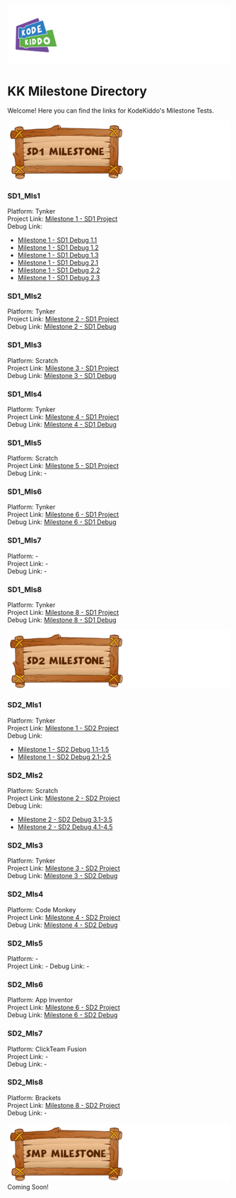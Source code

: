 ![alt text](assets/KK_logo.png "Logo Title Text 1")

# KK Milestone Directory
Welcome! Here you can find the links for KodeKiddo's Milestone Tests.

![alt text](assets/sd1_header.png "Logo Title Text 1")
### SD1_Mls1
Platform: Tynker  
Project Link: [Milestone 1 - SD1 Project](https://www.tynker.com/ide/?p=5c779aa1b7ccdd33e3406fca)  
Debug Link: 
* [Milestone 1 - SD1 Debug 1.1](https://www.tynker.com/ide/?p=5c779858cebfbd386161e4ff)
* [Milestone 1 - SD1 Debug 1.2](https://www.tynker.com/ide/?p=59dbc1445ae0292c378b45d1)
* [Milestone 1 - SD1 Debug 1.3](https://www.tynker.com/ide/?p=5c70a10fcebfbd219817ce1a)
* [Milestone 1 - SD1 Debug 2.1](https://www.tynker.com/ide/?p=5c7799a970b002224f45e174) 
* [Milestone 1 - SD1 Debug 2.2](https://www.tynker.com/ide/?p=5c7799f5f22e091122788793) 
* [Milestone 1 - SD1 Debug 2.3](https://www.tynker.com/ide/?p=59dbce6c949b561c1d8b459f)

### SD1_Mls2
Platform: Tynker  
Project Link: [Milestone 2 - SD1 Project](https://tinyurl.com/newMilestoneSD1-2)  
Debug Link: [Milestone 2 - SD1 Debug](https://tinyurl.com/DebugNewMilestoneSD1-2)


### SD1_Mls3
Platform: Scratch  
Project Link: [Milestone 3 - SD1 Project](https://scratch.mit.edu/)  
Debug Link: [Milestone 3 - SD1 Debug](https://tinyurl.com/newMilestoneSD1-3)

### SD1_Mls4
Platform: Tynker  
Project Link: [Milestone 4 - SD1 Project](https://tinyurl.com/newMilestoneSD1-4)  
Debug Link: [Milestone 4 - SD1 Debug](https://tinyurl.com/DebugNewMilestoneSD1-4)

### SD1_Mls5
Platform: Scratch  
Project Link: [Milestone 5 - SD1 Project](https://tinyurl.com/newMilestoneSD1-5)  
Debug Link: - 

### SD1_Mls6
Platform: Tynker  
Project Link: [Milestone 6 - SD1 Project](https://tinyurl.com/newMilestoneSD1-6)  
Debug Link: [Milestone 6 - SD1 Debug](https://tinyurl.com/DebugNewMilestoneSD1-6)

### SD1_Mls7
Platform: -   
Project Link: -  
Debug Link: -  

### SD1_Mls8
Platform: Tynker  
Project Link: [Milestone 8 - SD1 Project](https://tinyurl.com/newMilestoneSD1-8)  
Debug Link: [Milestone 8 - SD1 Debug](https://tinyurl.com/DebugNewMilestoneSD1-8)  

![alt text](assets/sd2_header.png "Logo Title Text 1")
### SD2_Mls1
Platform: Tynker  
Project Link: [Milestone 1 - SD2 Project](https://tinyurl.com/newMilestoneSD2-1)    
Debug Link: 
* [Milestone 1 - SD2 Debug 1.1-1.5](https://scratch.mit.edu/studios/475483/)
* [Milestone 1 - SD2 Debug 2.1-2.5](https://scratch.mit.edu/studios/475539/) 

### SD2_Mls2
Platform: Scratch  
Project Link: [Milestone 2 - SD2 Project](https://tinyurl.com/newMilestoneSD2-2-new)  
Debug Link: 
* [Milestone 2 - SD2 Debug 3.1-3.5](https://scratch.mit.edu/studios/475554/)
* [Milestone 2 - SD2 Debug 4.1-4.5](https://scratch.mit.edu/studios/475634/)

### SD2_Mls3
Platform: Tynker  
Project Link: [Milestone 3 - SD2 Project](https://tinyurl.com/newMilestoneSD2-3)  
Debug Link: [Milestone 3 - SD2 Debug](https://tinyurl.com/Debug-MilestoneSD2-3)

### SD2_Mls4
Platform: Code Monkey  
Project Link: [Milestone 4 - SD2 Project](https://tinyurl.com/newMilestoneSD2-4)  
Debug Link: [Milestone 4 - SD2 Debug](https://tinyurl.com/newMilestoneSD2-4)

### SD2_Mls5
Platform: -  
Project Link: - 
Debug Link: - 

### SD2_Mls6
Platform: App Inventor  
Project Link: [Milestone 6 - SD2 Project](https://tinyurl.com/newMilestoneSD2-6)  
Debug Link: [Milestone 6 - SD2 Debug](https://tinyurl.com/newMilestoneSD2-6)

### SD2_Mls7
Platform: ClickTeam Fusion  
Project Link: -  
Debug Link: -  

### SD2_Mls8
Platform: Brackets  
Project Link: [Milestone 8 - SD2 Project](https://tinyurl.com/newMilestoneSD2-8)  
Debug Link: -

![alt text](assets/smp_header.png "Logo Title Text 1")
Coming Soon!